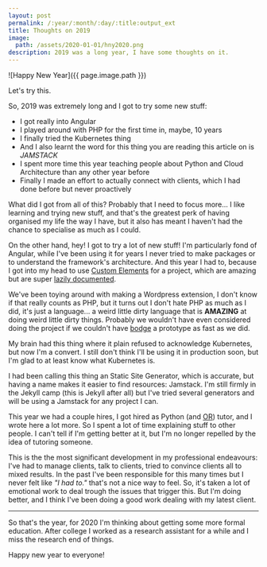 ```yaml
---
layout: post
permalink: /:year/:month/:day/:title:output_ext
title: Thoughts on 2019
image:
  path: /assets/2020-01-01/hny2020.png
description: 2019 was a long year, I have some thoughts on it.
---
```


![Happy New Year]({{ page.image.path }})

Let's try this.

<!--more-->

So, 2019 was extremely long and I got to try some new stuff:

- I got really into Angular
- I played around with PHP for the first time in, maybe, 10 years
- I finally tried the Kubernetes thing
- And I also learnt the word for this thing you are reading this article on is _JAMSTACK_
- I spent more time this year teaching people about Python and Cloud Architecture than any other year before
- Finally I made an effort to actually connect with clients, which I had done before but never proactively

What did I got from all of this? Probably that I need to focus more... I like learning and trying new stuff, and that's the greatest perk of having organised my life the way I have, but it also has meant I haven't had the chance to specialise as much as I could.

On the other hand, hey! I got to try a lot of new stuff! I'm particularly fond of Angular, while I've been using it for years I never tried to make packages or to understand the framework's architecture. And this year I had to, because I got into my head to use [Custom Elements](https://developer.mozilla.org/en-US/docs/Web/Web_Components/Using_custom_elements) for a project, which are amazing but are super [lazily documented](https://angular.io/guide/elements).

We've been toying around with making a Wordpress extension, I don't know if that really counts as PHP, but it turns out I don't hate PHP as much as I did, it's just a language... a weird little dirty language that is **AMAZING** at doing weird little dirty things. Probably we wouldn't have even considered doing the project if we couldn't have [bodge](https://en.wikipedia.org/wiki/Bodging#Cultural_references) a prototype as fast as we did.

My brain had this thing where it plain refused to acknowledge Kubernetes, but now I'm a convert. I still don't think I'll be using it in production soon, but I'm glad to at least know what Kubernetes is.

I had been calling this thing an Static Site Generator, which is accurate, but having a name makes it easier to find resources: Jamstack. I'm still firmly in the Jekyll camp (this is Jekyll after all) but I've tried several generators and will be using a Jamstack for any project I can.

This year we had a couple hires, I got hired as Python (and [OR](https://www.informs.org/Resource-Center/INFORMS-Student-Union/Consider-an-Analytics-OR-Career)) tutor, and I wrote here a lot more. So I spent a lot of time explaining stuff to other people. I can't tell if I'm getting better at it, but I'm no longer repelled by the idea of tutoring someone.

This is the the most significant development in my professional endeavours: I've had to manage clients, talk to clients, tried to convince clients all to mixed results. In the past I've been responsible for this many times but I never felt like _"I had to."_ that's not a nice way to feel. So, it's taken a lot of emotional work to deal trough the issues that trigger this. But I'm doing better, and I think I've been doing a good work dealing with my latest client.

-------

So that's the year, for 2020 I'm thinking about getting some more formal education. After college I worked as a research assistant for a while and I miss the research end of things.

Happy new year to everyone!
